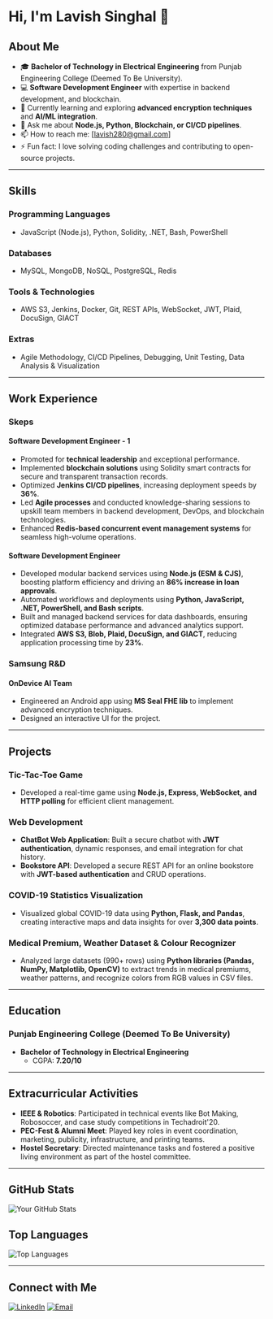 # Hi, I'm Lavish Singhal 👋

## About Me
- 🎓 **Bachelor of Technology in Electrical Engineering** from Punjab Engineering College (Deemed To Be University).
- 💻 **Software Development Engineer** with expertise in backend development, and blockchain.
- 🌱 Currently learning and exploring **advanced encryption techniques** and **AI/ML integration**.
- 💬 Ask me about **Node.js, Python, Blockchain, or CI/CD pipelines**.
- 📫 How to reach me: [lavish280@gmail.com]
- ⚡ Fun fact: I love solving coding challenges and contributing to open-source projects.

---

## Skills
### Programming Languages
- JavaScript (Node.js), Python, Solidity, .NET, Bash, PowerShell

### Databases
- MySQL, MongoDB, NoSQL, PostgreSQL, Redis

### Tools & Technologies
- AWS S3, Jenkins, Docker, Git, REST APIs, WebSocket, JWT, Plaid, DocuSign, GIACT

### Extras
- Agile Methodology, CI/CD Pipelines, Debugging, Unit Testing, Data Analysis & Visualization

---

## Work Experience

### **Skeps**
#### Software Development Engineer - 1
- Promoted for **technical leadership** and exceptional performance.
- Implemented **blockchain solutions** using Solidity smart contracts for secure and transparent transaction records.
- Optimized **Jenkins CI/CD pipelines**, increasing deployment speeds by **36%**.
- Led **Agile processes** and conducted knowledge-sharing sessions to upskill team members in backend development, DevOps, and blockchain technologies.
- Enhanced **Redis-based concurrent event management systems** for seamless high-volume operations.

#### Software Development Engineer
- Developed modular backend services using **Node.js (ESM & CJS)**, boosting platform efficiency and driving an **86% increase in loan approvals**.
- Automated workflows and deployments using **Python, JavaScript, .NET, PowerShell, and Bash scripts**.
- Built and managed backend services for data dashboards, ensuring optimized database performance and advanced analytics support.
- Integrated **AWS S3, Blob, Plaid, DocuSign, and GIACT**, reducing application processing time by **23%**.

### **Samsung R&D**
#### OnDevice AI Team
- Engineered an Android app using **MS Seal FHE lib** to implement advanced encryption techniques.
- Designed an interactive UI for the project.

---

## Projects

### **Tic-Tac-Toe Game**
- Developed a real-time game using **Node.js, Express, WebSocket, and HTTP polling** for efficient client management.

### **Web Development**
- **ChatBot Web Application**: Built a secure chatbot with **JWT authentication**, dynamic responses, and email integration for chat history.
- **Bookstore API**: Developed a secure REST API for an online bookstore with **JWT-based authentication** and CRUD operations.

### **COVID-19 Statistics Visualization**
- Visualized global COVID-19 data using **Python, Flask, and Pandas**, creating interactive maps and data insights for over **3,300 data points**.

### **Medical Premium, Weather Dataset & Colour Recognizer**
- Analyzed large datasets (990+ rows) using **Python libraries (Pandas, NumPy, Matplotlib, OpenCV)** to extract trends in medical premiums, weather patterns, and recognize colors from RGB values in CSV files.

---

## Education
### **Punjab Engineering College (Deemed To Be University)**
- **Bachelor of Technology in Electrical Engineering**  
  - CGPA: **7.20/10**

---

## Extracurricular Activities
- **IEEE & Robotics**: Participated in technical events like Bot Making, Robosoccer, and case study competitions in Techadroit'20.
- **PEC-Fest & Alumni Meet**: Played key roles in event coordination, marketing, publicity, infrastructure, and printing teams.
- **Hostel Secretary**: Directed maintenance tasks and fostered a positive living environment as part of the hostel committee.

---

## GitHub Stats
![Your GitHub Stats](https://github-readme-stats.vercel.app/api?username=lavish2801&show_icons=true&theme=radical)

## Top Languages
![Top Languages](https://github-readme-stats.vercel.app/api/top-langs/?username=lavish2801&layout=compact&theme=radical)

---

## Connect with Me
[![LinkedIn](https://img.shields.io/badge/LinkedIn-0077B5?style=for-the-badge&logo=linkedin&logoColor=white)](https://www.linkedin.com/in/lavish-singhal-4a4200191/)
[![Email](https://img.shields.io/badge/Email-D14836?style=for-the-badge&logo=gmail&logoColor=white)](mailto:lavish2801@example.com)
